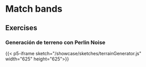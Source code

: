 # Match bands

## Exercises

### Generación de terreno con Perlin Noise

{{< p5-iframe sketch="/showcase/sketches/terrainGenerator.js" width="625" height="625">}}